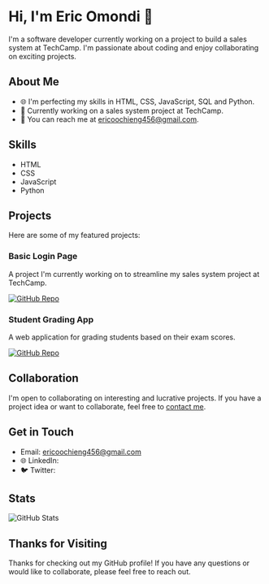 # Hi, I'm Eric Omondi 👋

I'm a software developer currently working on a project to build a sales system at TechCamp.
I'm passionate about coding and enjoy collaborating on exciting projects.

## About Me

- 🌐 I'm perfecting my skills in HTML, CSS, JavaScript, SQL and Python.
- 💼 Currently working on a sales system project at TechCamp.
- 📧 You can reach me at [ericoochieng456@gmail.com](mailto:ericoochieng456@gmail.com).

 ## Skills

- HTML
- CSS
- JavaScript
- Python

## Projects

Here are some of my featured projects:

### Basic Login Page

A project I'm currently working on to streamline my sales system project at TechCamp.

[![GitHub Repo](https://img.shields.io/badge/GitHub-Repo-green.svg)](https://github.com/ericomondi/basic-login-page)

### Student Grading App

A web application for grading students based on their exam scores.

[![GitHub Repo](https://img.shields.io/badge/GitHub-Repo-green.svg)](https://github.com/ericomondi/students-grading-app)



## Collaboration

I'm open to collaborating on interesting and lucrative projects. If you have a project idea or want to collaborate, feel free to [contact me](mailto:ericoochieng456@gmail.com).

## Get in Touch

- Email: [ericoochieng456@gmail.com](mailto:ericoochieng456@gmail.com)
- 🌐 LinkedIn: 
- 🐦 Twitter: 


## Stats

![GitHub Stats](https://github-readme-stats.vercel.app/api?username=ericomondi&show_icons=true&theme=dark)

## Thanks for Visiting

Thanks for checking out my GitHub profile! If you have any questions or would like to collaborate, please feel free to reach out.











